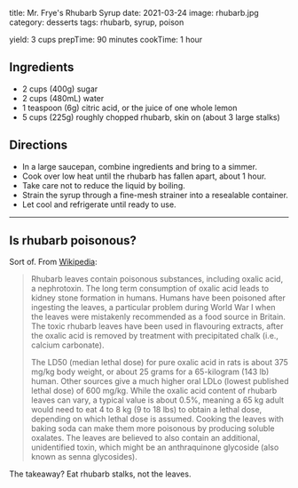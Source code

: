 title: Mr. Frye's Rhubarb Syrup
date: 2021-03-24
image: rhubarb.jpg
category: desserts
tags: rhubarb, syrup, poison




yield: 3 cups
prepTime: 90 minutes
cookTime: 1 hour

## Ingredients

- 2 cups (400g) sugar
- 2 cups (480mL) water
- 1 teaspoon (6g) citric acid, or the juice of one whole lemon  
- 5 cups (225g) roughly chopped rhubarb, skin on (about 3 large stalks)

## Directions

- In a large saucepan, combine ingredients and bring to a simmer.
- Cook over low heat until the rhubarb has fallen apart, about 1 hour.
- Take care not to reduce the liquid by boiling.
- Strain the syrup through a fine-mesh strainer into a resealable container.
- Let cool and refrigerate until ready to use.

---------------------------

[hl]: https://www.healthline.com/nutrition/rhubarb-leaves
[wkpd]: https://en.wikipedia.org/wiki/Rhubarb

## Is rhubarb poisonous?

Sort of. From [Wikipedia][wkpd]:

> Rhubarb leaves contain poisonous substances, including oxalic acid, a
> nephrotoxin. The long term consumption of oxalic acid leads to kidney stone
> formation in humans. Humans have been poisoned after ingesting the leaves, a
> particular problem during World War I when the leaves were mistakenly
> recommended as a food source in Britain. The toxic rhubarb leaves have been
> used in flavouring extracts, after the oxalic acid is removed by treatment
> with precipitated chalk (i.e., calcium carbonate).
>
> The LD50 (median lethal dose) for pure oxalic acid in rats is about 375 mg/kg
> body weight, or about 25 grams for a 65-kilogram (143 lb) human. Other
> sources give a much higher oral LDLo (lowest published lethal dose) of 600
> mg/kg. While the oxalic acid content of rhubarb leaves can vary, a typical
> value is about 0.5%, meaning a 65 kg adult would need to eat 4 to 8 kg (9 to
> 18 lbs) to obtain a lethal dose, depending on which lethal dose is assumed.
> Cooking the leaves with baking soda can make them more poisonous by producing
> soluble oxalates. The leaves are believed to also contain an additional,
> unidentified toxin, which might be an anthraquinone glycoside (also known as
> senna glycosides).

The takeaway? Eat rhubarb stalks, not the leaves.
